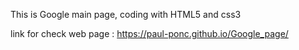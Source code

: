 This is Google main page, coding with HTML5 and css3

link for check web page : https://paul-ponc.github.io/Google_page/

